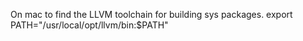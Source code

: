 On mac to find the LLVM toolchain for building sys packages.
    export PATH="/usr/local/opt/llvm/bin:$PATH"
